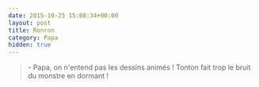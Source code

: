 ```yaml
---
date: 2015-10-25 15:08:34+00:00
layout: post
title: Ronron
category: Papa
hidden: true
---
```


> \- Papa, on n'entend pas les dessins animés ! Tonton fait trop le bruit du monstre en dormant !

